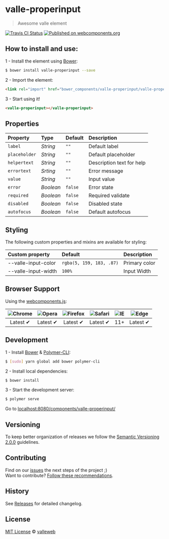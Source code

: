 # valle-properinput

> Awesome valle element

[![Travis CI Status](https://travis-ci.org/valleweb/valle-properinput.svg?branch=master)](https://travis-ci.org/valleweb/valle-properinput)
[![Published on webcomponents.org](https://img.shields.io/badge/webcomponents.org-published-blue.svg)](https://www.webcomponents.org/element/valleweb/valle-properinput)

## How to install and use:

1 - Install the element using [Bower](http://bower.io/):

```sh
$ bower install valle-properinput --save
```

2 -  Import the element:

```html
<link rel="import" href="bower_components/valle-properinput/valle-properinput.html">
```

3 - Start using it!

<!--
```
<custom-element-demo>
  <template>
    <link rel="import" href="valle-properinput.html">
    <next-code-block></next-code-block>
  </template>
</custom-element-demo>
```
-->

```html
<valle-properinput></valle-properinput>
```

## Properties

Property      | Type        | Default   | Description
:---          |:---         |:---       |:---
`label`       | *String*    | `""`      | Default label
`placeholder` | *String*    | `""`      | Default placeholder
`helpertext`  | *String*    | `""`      | Description text for help
`errortext`   | *Srting*    | `""`      | Error message
`value`       | *String*    | `""`      | Input value
`error`       | *Boolean*   | `false`   | Error state
`required`    | *Boolean*   | `false`   | Required validate
`disabled`    | *Boolean*   | `false`   | Disabled state
`autofocus`   | *Boolean*   | `false`   | Default autofocus

## Styling

The following custom properties and mixins are available for styling:

Custom property                | Default  | Description
:---                           |:---      |:---
--valle-input-color       | `rgba(5, 159, 183, .87)`  | Primary color
--valle-input-width       | `100%`                    | Input Width


## Browser Support

Using the [webcomponents.js](https://github.com/WebComponents/webcomponentsjs):

 ![Chrome](https://cdnjs.cloudflare.com/ajax/libs/browser-logos/39.2.2/chrome/chrome_48x48.png) | ![Opera](https://cdnjs.cloudflare.com/ajax/libs/browser-logos/39.2.2/opera/opera_48x48.png) | ![Firefox](https://cdnjs.cloudflare.com/ajax/libs/browser-logos/39.2.2/firefox/firefox_48x48.png) | ![Safari](https://cdnjs.cloudflare.com/ajax/libs/browser-logos/39.2.2/safari/safari_48x48.png) |![IE](https://cdnjs.cloudflare.com/ajax/libs/browser-logos/39.2.2/archive/internet-explorer_9-11/internet-explorer_9-11_48x48.png) |  ![Edge](https://cdnjs.cloudflare.com/ajax/libs/browser-logos/39.2.2/edge/edge_48x48.png) |
:---: | :---: | :---: | :---: | :---: | :---: |
Latest ✔ | Latest ✔ | Latest ✔ | Latest ✔ | 11+ | Latest ✔

## Development

1 - Install [Bower](http://bower.io/) & [Polymer-CLI](https://www.polymer-project.org/1.0/docs/tools/polymer-cli):

```sh
$ [sudo] yarn global add bower polymer-cli
```

2 - Install local dependencies:

```sh
$ bower install
```

3 - Start the development server:

```sh
$ polymer serve
```

Go to [localhost:8080/components/valle-properinput/](http://localhost:8080/components/valle-properinput/)


## Versioning

To keep better organization of releases we follow the [Semantic Versioning 2.0.0](http://semver.org/) guidelines.

## Contributing

Find on our [issues](https://github.com/valleweb/valle-properinput/issues/) the next steps of the project ;)
<br>
Want to contribute? [Follow these recommendations](https://github.com/valleweb/valle-properinput/blob/master/CONTRIBUTING.md).

## History

See [Releases](https://github.com/valleweb/valle-properinput/releases) for detailed changelog.

## License

[MIT License](https://github.com/valleweb/valle-properinput/blob/master/LICENSE.md) © [valleweb](https://github.com/orgs/valleweb/people)

